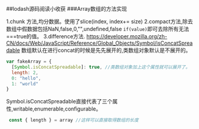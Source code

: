 ##lodash源码阅读小收获
###Array数组的方法实现

1.chunk 方法,均分数据。使用了slice(index, index+= size) 2.compact方法,除去数组中假数据包括NaN,false,0,"",undefined,false
`if(value)`即可去除所有无法===true的值。
3.difference方法.
https://developer.mozilla.org/zh-CN/docs/Web/JavaScript/Reference/Global_Objects/Symbol/isConcatSpreadable
数组默认在进行concat的时候是先先展开的,类数组对象默认是不展开的。
```javascript
var fakeArray = { 
  [Symbol.isConcatSpreadable]: true, //类数组对象加上这个属性就可以展开了。
  length: 2, 
  0: "hello", 
  1: "world" 
}
```
Symbol.isConcatSpreadable直接代表了三个属性,writable,enumerable,configurable。

```javascript
 const { length } = array //这样可以直接取得数组的长度
```


